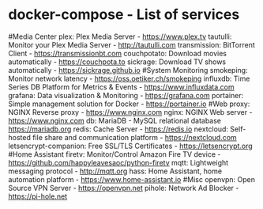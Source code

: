 # docker-compose - List of services
#Media Center
plex: Plex Media Server - https://www.plex.tv
tautulli: Monitor your Plex Media Server - http://tautulli.com
transmission: BitTorrent Client - https://transmissionbt.com
couchpotato: Download movies automatically - https://couchpota.to
sickrage: Download TV shows automatically - https://sickrage.github.io
#System Monitoring
smokeping: Monitor network latency - https://oss.oetiker.ch/smokeping
influxdb: Time Series DB Platform for Metrics & Events - https://www.influxdata.com
grafana: Data visualization & Monitoring - https://grafana.com
portainer: Simple management solution for Docker - https://portainer.io
#Web
proxy: NGINX Reverse proxy - https://www.nginx.com
nginx: NGINX Web server - https://www.nginx.com
db: MariaDB - MySQL relational database https://mariadb.org
redis: Cache Server - https://redis.io
nextcloud: Self-hosted file share and communication platform - https://nextcloud.com
letsencrypt-companion: Free SSL/TLS Certificates - https://letsencrypt.org
#Home Assistant
firetv: Monitor/Control Amazon Fire TV device - https://github.com/happyleavesaoc/python-firetv
mqtt: Lightweight messaging protocol - http://mqtt.org
hass: Home Assistant, home automation platform - https://www.home-assistant.io
#Misc
openvpn: Open Source VPN Server - https://openvpn.net
pihole: Network Ad Blocker - https://pi-hole.net


